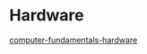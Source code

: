 # Hardware

[computer-fundamentals-hardware](https://app.pluralsight.com/library/courses/computer-fundamentals-hardware/table-of-contents)
